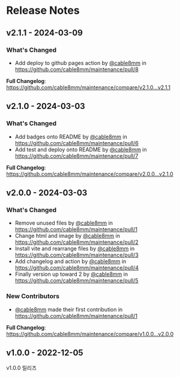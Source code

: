 # Release Notes

## v2.1.1 - 2024-03-09

### What's Changed

* Add deploy to github pages action by [@cable8mm](https://github.com/cable8mm) in https://github.com/cable8mm/maintenance/pull/8

**Full Changelog**: https://github.com/cable8mm/maintenance/compare/v2.1.0...v2.1.1

## v2.1.0 - 2024-03-03

### What's Changed

* Add badges onto README by [@cable8mm](https://github.com/cable8mm) in https://github.com/cable8mm/maintenance/pull/6
* Add test and deploy onto README by [@cable8mm](https://github.com/cable8mm) in https://github.com/cable8mm/maintenance/pull/7

**Full Changelog**: https://github.com/cable8mm/maintenance/compare/v2.0.0...v2.1.0

## v2.0.0 - 2024-03-03

### What's Changed

* Remove unused files by [@cable8mm](https://github.com/cable8mm) in https://github.com/cable8mm/maintenance/pull/1
* Change html and image by [@cable8mm](https://github.com/cable8mm) in https://github.com/cable8mm/maintenance/pull/2
* Install vite and rearrange files by [@cable8mm](https://github.com/cable8mm) in https://github.com/cable8mm/maintenance/pull/3
* Add changelog and action by [@cable8mm](https://github.com/cable8mm) in https://github.com/cable8mm/maintenance/pull/4
* Finally version up toward 2 by [@cable8mm](https://github.com/cable8mm) in https://github.com/cable8mm/maintenance/pull/5

### New Contributors

* [@cable8mm](https://github.com/cable8mm) made their first contribution in https://github.com/cable8mm/maintenance/pull/1

**Full Changelog**: https://github.com/cable8mm/maintenance/compare/v1.0.0...v2.0.0

## v1.0.0 - 2022-12-05

v1.0.0 릴리즈
